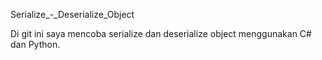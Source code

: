 Serialize_-_Deserialize_Object

Di git ini saya mencoba serialize dan deserialize object menggunakan C# dan Python.
